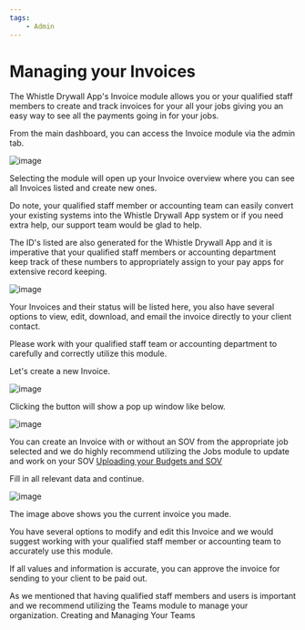 ```yaml
---
tags:
    - Admin
---
```


# Managing your Invoices
The Whistle Drywall App's Invoice module allows you or your qualified staff members to create and track invoices for your all your jobs giving you an easy way to see all the payments going in for your jobs.

From the main dashboard, you can access the Invoice module via the admin tab.

![image](https://github.com/user-attachments/assets/8b1a4baf-0f0f-43c8-acd3-11d794c1cf8b)

Selecting the module will open up your Invoice overview where you can see all Invoices listed and create new ones.

Do note, your qualified staff member or accounting team can easily convert your existing systems into the Whistle Drywall App system or if you need extra help, our support team would be glad to help.

The ID's listed are also generated for the Whistle Drywall App and it is imperative that your qualified staff members or accounting department keep track of these numbers to appropriately assign to your pay apps for extensive record keeping.

![image](https://github.com/user-attachments/assets/2c4a4e14-fd9d-49fb-9d82-d661444a0228)

Your Invoices and their status will be listed here, you also have several options to view, edit, download, and email the invoice directly to your client contact.

Please work with your qualified staff team or accounting department to carefully and correctly utilize this module.

Let's create a new Invoice.

![image](https://github.com/user-attachments/assets/4212cddd-fc88-42e2-ba81-87bdc588d8cc)

Clicking the button will show a pop up window like below.

![image](https://github.com/user-attachments/assets/e4569290-5715-468d-bf08-edac0cb7325d)

You can create an Invoice with or without an SOV from the appropriate job selected and we do highly recommend utilizing the Jobs module to update and work on your SOV
[Uploading your Budgets and SOV](https://help.whistledrywallapp.com/Jobs/uploading-your-budgets-and-sov/)

Fill in all relevant data and continue.

![image](https://github.com/user-attachments/assets/59d781f2-9e25-43cb-bfef-f95914435807)

The image above shows you the current invoice you made.

You have several options to modify and edit this Invoice and we would suggest working with your qualified staff member or accounting team to accurately use this module.

If all values and information is accurate, you can approve the invoice for sending to your client to be paid out.

As we mentioned that having qualified staff members and users is important and we recommend utilizing the Teams module to manage your organization. Creating and Managing Your Teams
